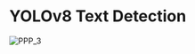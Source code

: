 # YOLOv8 Text Detection
![PPP_3](https://github.com/rzamarefat/YOLOv8_Text_Detection/assets/79300456/84d08057-8c6b-4a14-ae91-dc2fe6005589)
